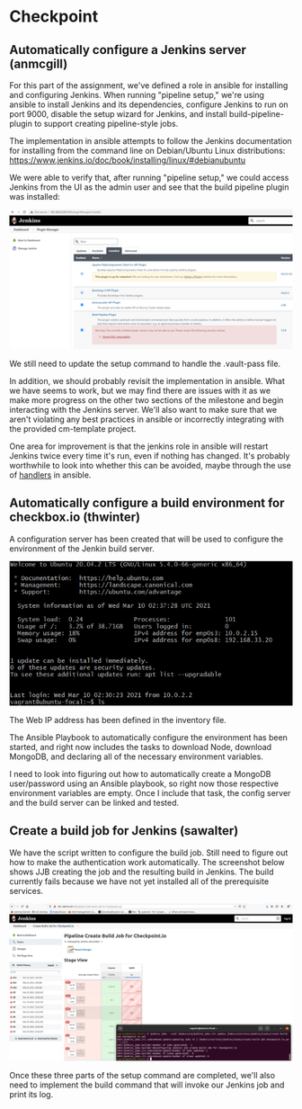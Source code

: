 # Checkpoint

## Automatically configure a Jenkins server (anmcgill)

For this part of the assignment, we've defined a role in ansible for installing and configuring Jenkins. When running "pipeline setup," we're using ansible to install Jenkins and its dependencies, configure Jenkins to run on port 9000, disable the setup wizard for Jenkins, and install build-pipeline-plugin to support creating pipeline-style jobs.

The implementation in ansible attempts to follow the Jenkins documentation for installing from the command line on Debian/Ubuntu Linux distributions: https://www.jenkins.io/doc/book/installing/linux/#debianubuntu

We were able to verify that, after running "pipeline setup," we could access Jenkins from the UI as the admin user and see that the build pipeline plugin was installed:

![Jenkins Installed](screenshots/jenkinsInstalled.PNG)

We still need to update the setup command to handle the .vault-pass file.

In addition, we should probably revisit the implementation in ansible. What we have seems to work, but we may find there are issues with it as we make more progress on the other two sections of the milestone and begin interacting with the Jenkins server. We'll also want to make sure that we aren't violating any best practices in ansible or incorrectly integrating with the provided cm-template project.

One area for improvement is that the jenkins role in ansible will restart Jenkins twice every time it's run, even if nothing has changed. It's probably worthwhile to look into whether this can be avoided, maybe through the use of [handlers](https://docs.ansible.com/ansible/latest/user_guide/playbooks_handlers.html) in ansible.

## Automatically configure a build environment for checkbox.io (thwinter)

A configuration server has been created that will be used to configure the environment of the Jenkin build server. 

![config-server](screenshots/config-server.png)

The Web IP address has been defined in the inventory file.

The Ansible Playbook to automatically configure the environment has been started, and right now includes the tasks to download Node, download MongoDB, and declaring all of the necessary environment variables.

I need to look into figuring out how to automatically create a MongoDB user/password using an Ansible playbook, so right now those respective environment variables are empty. Once I include that task, the config server and the build server can be linked and tested.

## Create a build job for Jenkins (sawalter)

We have the script written to configure the build job.  Still need to figure out how to make the authentication work automatically.  The screenshot below shows JJB creating the job and the resulting build in Jenkins.  The build currently fails because we have not yet installed all of the prerequisite services.

![Creating Build Job with JJB](screenshots/buildjob.png)






Once these three parts of the setup command are completed, we'll also need to implement the build command that will invoke our Jenkins job and print its log.
